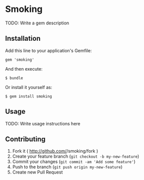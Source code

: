 # Smoking

TODO: Write a gem description

## Installation

Add this line to your application's Gemfile:

    gem 'smoking'

And then execute:

    $ bundle

Or install it yourself as:

    $ gem install smoking

## Usage

TODO: Write usage instructions here

## Contributing

1. Fork it ( http://github.com/<my-github-username>/smoking/fork )
2. Create your feature branch (`git checkout -b my-new-feature`)
3. Commit your changes (`git commit -am 'Add some feature'`)
4. Push to the branch (`git push origin my-new-feature`)
5. Create new Pull Request
